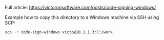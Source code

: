 Full article: https://victoronsoftware.com/posts/code-signing-windows/

Example how to copy this directory to a Windows machine via SSH using SCP:
```bash
scp -r code-sign-windows victo@10.1.1.3:C:/work
```
